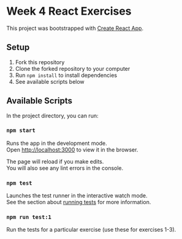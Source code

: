 # Week 4 React Exercises

This project was bootstrapped with [Create React App](https://github.com/facebook/create-react-app).

## Setup

1. Fork this repository
2. Clone the forked repository to your computer
3. Run `npm install` to install dependencies
4. See available scripts below

## Available Scripts

In the project directory, you can run:

### `npm start`

Runs the app in the development mode.<br>
Open [http://localhost:3000](http://localhost:3000) to view it in the browser.

The page will reload if you make edits.<br>
You will also see any lint errors in the console.

### `npm test`

Launches the test runner in the interactive watch mode.<br>
See the section about [running tests](https://facebook.github.io/create-react-app/docs/running-tests) for more information.

### `npm run test:1`

Run the tests for a particular exercise (use these for exercises 1-3).
